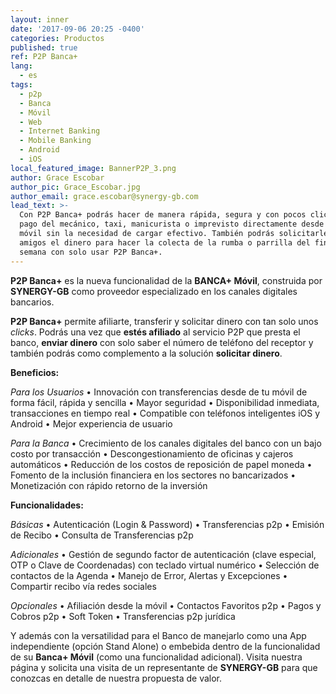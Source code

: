 ```yaml
---
layout: inner
date: '2017-09-06 20:25 -0400'
categories: Productos
published: true
ref: P2P Banca+
lang:
  - es
tags:
  - p2p
  - Banca
  - Móvil
  - Web
  - Internet Banking
  - Mobile Banking
  - Android
  - iOS
local_featured_image: BannerP2P_3.png
author: Grace Escobar
author_pic: Grace_Escobar.jpg
author_email: grace.escobar@synergy-gb.com
lead_text: >-
  Con P2P Banca+ podrás hacer de manera rápida, segura y con pocos clicks el
  pago del mecánico, taxi, manicurista o imprevisto directamente desde tu app
  móvil sin la necesidad de cargar efectivo. También podrás solicitarles a los
  amigos el dinero para hacer la colecta de la rumba o parrilla del fin de
  semana con solo usar P2P Banca+.
---
```



**P2P Banca+** es la nueva funcionalidad de la **BANCA+  Móvil**, construida por **SYNERGY-GB** como proveedor especializado en los canales digitales bancarios.

**P2P Banca+**  permite afiliarte, transferir y solicitar dinero con tan solo unos _clicks_. Podrás una vez que **estés afiliado** al servicio P2P que presta el banco, **enviar dinero** con solo saber el número de teléfono del receptor y también podrás como complemento a la solución **solicitar dinero**. 

**Beneficios:**

_Para los Usuarios_
•	Innovación con transferencias desde de tu móvil de forma fácil, rápida y sencilla
•	Mayor seguridad
•	Disponibilidad inmediata, transacciones en tiempo real
•	Compatible con teléfonos inteligentes iOS y Android
•	Mejor experiencia de usuario 

_Para la Banca_
•	Crecimiento de los canales digitales del banco con un bajo costo por transacción
•	Descongestionamiento de oficinas y cajeros automáticos
•	Reducción de los costos de reposición de papel moneda
•	Fomento de la inclusión financiera en los sectores no bancarizados
•	Monetización con rápido retorno de la inversión

**Funcionalidades:**

_Básicas_
•	Autenticación (Login & Password) 
•	Transferencias p2p 
•	Emisión de Recibo
•	Consulta de Transferencias p2p

_Adicionales_
•	Gestión de segundo factor de autenticación (clave especial, OTP o Clave de Coordenadas) con teclado virtual numérico
•	Selección de contactos de la Agenda
•	Manejo de Error, Alertas y Excepciones
•	Compartir recibo vía redes sociales

_Opcionales_
•	Afiliación desde la móvil
•	Contactos Favoritos p2p
•	Pagos y Cobros p2p
•	Soft Token 
•	Transferencias p2p jurídica 

Y además con la versatilidad para el Banco de manejarlo como una App independiente (opción Stand Alone) o embebida dentro de la funcionalidad de su **Banca+ Móvil** (como una funcionalidad adicional).
Visita nuestra página y solicita una visita de un representante de **SYNERGY-GB** para que conozcas en detalle de nuestra propuesta de valor.
